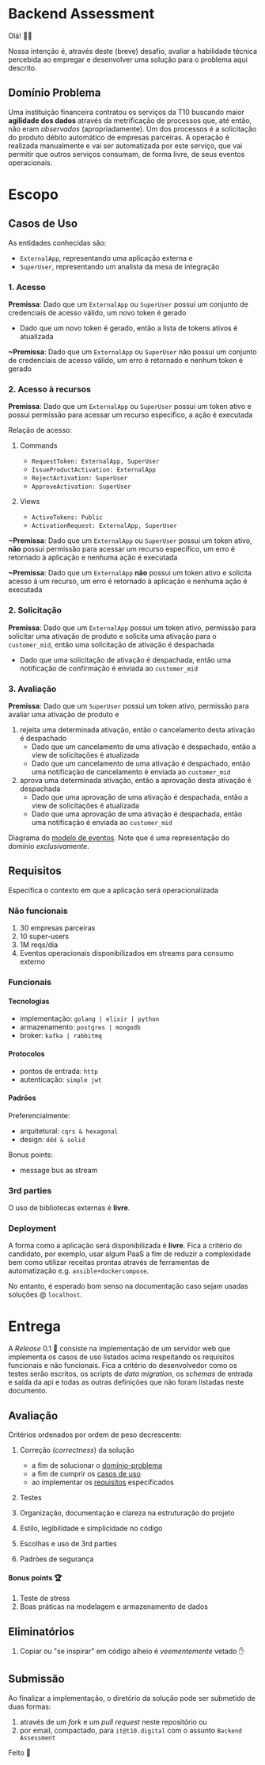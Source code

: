 # Backend Assessment

Olá! 🖖🏽

Nossa intenção é, através deste (breve) desafio, avaliar a habilidade técnica percebida ao empregar e desenvolver uma solução para o problema aqui descrito.

## Domínio Problema

Uma instituição financeira contratou os serviços da T10 buscando maior **agilidade dos dados** através da metrificação de processos que, até então, não eram _observados_ (apropriadamente). Um dos processos é a solicitação do produto débito automático de empresas parceiras.
A operação é realizada manualmente e vai ser automatizada por este serviço, que vai permitir que outros serviços consumam, de forma livre, de seus eventos operacionais.

# Escopo

## Casos de Uso

As entidades conhecidas são:

- `ExternalApp`, representando uma aplicação externa e
- `SuperUser`, representando um analista da mesa de integração

### 1. Acesso

**Premissa**: Dado que um `ExternalApp` ou `SuperUser` possui um conjunto de credenciais de acesso válido, um novo token é gerado

- Dado que um novo token é gerado, então a lista de tokens ativos é atualizada

**~Premissa**: Dado que um `ExternalApp` ou `SuperUser` não possui um conjunto de credenciais de acesso válido, um erro é retornado e nenhum token é gerado

### 2. Acesso à recursos

**Premissa**: Dado que um `ExternalApp` ou `SuperUser` possui um token ativo e possui permissão para acessar um recurso específico, a ação é executada

Relação de acesso:

1. Commands

   - `RequestToken: ExternalApp, SuperUser`
   - `IssueProductActivation: ExternalApp`
   - `RejectActivation: SuperUser`
   - `ApproveActivation: SuperUser`

1. Views
   - `ActiveTokens: Public`
   - `ActivationRequest: ExternalApp, SuperUser`

**~Premissa**: Dado que um `ExternalApp` ou `SuperUser` possui um token ativo, **não** possui permissão para acessar um recurso específico, um erro é retornado à aplicação e nenhuma ação é executada

**~Premissa**: Dado que um `ExternalApp` **não** possui um token ativo e solicita acesso à um recurso, um erro é retornado à aplicação e nenhuma ação é executada

### 2. Solicitação

**Premissa**: Dado que um `ExternalApp` possui um token ativo, permissão para solicitar uma ativação de produto e solicita uma ativação para o `customer_mid`, então uma solicitação de ativação é despachada

- Dado que uma solicitação de ativação é despachada, então uma notificação de confirmação é enviada ao `customer_mid`

### 3. Avaliação

**Premissa**: Dado que um `SuperUser` possui um token ativo, permissão para avaliar uma ativação de produto e

1. rejeita uma determinada ativação, então o cancelamento desta ativação é despachado
   - Dado que um cancelamento de uma ativação é despachado, então a view de solicitações é atualizada
   - Dado que um cancelamento de uma ativação é despachado, então uma notificação de cancelamento é enviada ao `customer_mid`
1. aprova uma determinada ativação, então a aprovação desta ativação é despachada
   - Dado que uma aprovação de uma ativação é despachada, então a view de solicitações é atualizada
   - Dado que uma aprovação de uma ativação é despachada, então uma notificação é enviada ao `customer_mid`

Diagrama do [modelo de eventos](img/model.jpg). Note que é uma representação do domínio _exclusivamente_.

## Requisitos

Especifica o contexto em que a aplicação será operacionalizada

### Não funcionais

1. 30 empresas parceiras
1. 10 super-users
1. 1M reqs/dia
1. Eventos operacionais disponibilizados em streams para consumo externo

### Funcionais

#### Tecnologias

- implementação: `golang | elixir | python`
- armazenamento: `postgres | mongodb`
- broker: `kafka | rabbitmq`

#### Protocolos

- pontos de entrada: `http`
- autenticação: `simple jwt`

#### Padrões

Preferencialmente:

- arquitetural: `cqrs & hexagonal`
- design: `ddd & solid`

Bonus points:

- message bus as stream

### 3rd parties

O uso de bibliotecas externas é **livre**.

### Deployment

A forma como a aplicação será disponibilizada é **livre**. Fica a critério do candidato, por exemplo, usar algum PaaS a fim de reduzir a complexidade bem como utilizar receitas prontas através de ferramentas de automatização e.g. `ansible+dockercompose`.

No entanto, é esperado bom senso na documentação caso sejam usadas soluções @ `localhost`.

# Entrega

A _Release_ 0.1 🚀 consiste na implementação de um servidor web que implementa os casos de uso listados acima respeitando os requisitos funcionais e não funcionais. Fica a critério do desenvolvedor como os testes serão escritos, os scripts de _data migration_, os _schemas_ de entrada e saída da api e todas as outras definições que não foram listadas neste documento.

## Avaliação

Critérios ordenados por ordem de peso decrescente:

1. Correção (_correctness_) da solução

   - a fim de solucionar o [domínio-problema](#domínio-problema)
   - a fim de cumprir os [casos de uso](#casos-de-uso)
   - ao implementar os [requisitos](#requisitos) especificados

1. Testes
1. Organização, documentação e clareza na estruturação do projeto
1. Estilo, legibilidade e simplicidade no código
1. Escolhas e uso de 3rd parties
1. Padrões de segurança

#### Bonus points 🏆

1. Teste de stress
1. Boas práticas na modelagem e armazenamento de dados

## Eliminatórios

1. Copiar ou "se inspirar" em código alheio é _veementemente_ vetado ✋

## Submissão

Ao finalizar a implementação, o diretório da solução pode ser submetido de duas formas:

1. através de um _fork_ e um _pull request_ neste repositório ou
1. por email, compactado, para `it@t10.digital` com o assunto `Backend Assessment`

Feito 🤘
